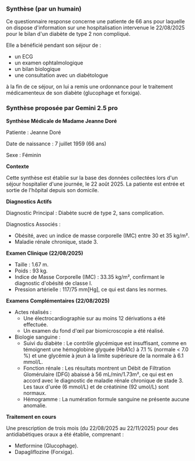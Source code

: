 ### Synthèse (par un humain)

Ce questionnaire response concerne une patiente de 66 ans pour laquelle on dispose d'information sur une hospitalisation intervenue le 22/08/2025 pour le bilan d'un diabète de type 2 non compliqué. 

Elle a bénéficié pendant son séjour de : 
- un ECG
- un examen ophtalmologique
- un bilan biologique
- une consultation avec un diabétologue

à la fin de ce séjour, on lui a remis une ordonnance pour le traitement médicamenteux de son diabète (glucophage et forxiga).


### Synthèse proposée par Gemini 2.5 pro

**Synthèse Médicale de Madame Jeanne Doré**

Patiente : Jeanne Doré

Date de naissance : 7 juillet 1959 (66 ans)

Sexe : Féminin

**Contexte**

Cette synthèse est établie sur la base des données collectées lors d'un séjour hospitalier d'une journée, le 22 août 2025. La patiente est entrée et sortie de l'hôpital depuis son domicile.

**Diagnostics Actifs**

Diagnostic Principal : Diabète sucré de type 2, sans complication.

Diagnostics Associés :
- Obésité, avec un indice de masse corporelle (IMC) entre 30 et 35 kg/m².
- Maladie rénale chronique, stade 3.

**Examen Clinique (22/08/2025)**

- Taille : 1.67 m.
- Poids : 93 kg.
- Indice de Masse Corporelle (IMC) : 33.35 kg/m², confirmant le diagnostic d'obésité de classe I.
- Pression artérielle : 117/75 mm[Hg], ce qui est dans les normes.

**Examens Complémentaires (22/08/2025)**

- Actes réalisés :
  - Une électrocardiographie sur au moins 12 dérivations a été effectuée.
  - Un examen du fond d'œil par biomicroscopie a été réalisé.
- Biologie sanguine :
  - Suivi du diabète : Le contrôle glycémique est insuffisant, comme en témoignent une hémoglobine glyquée (HbA1c) à 7.1 % (normale < 7.0 %) et une glycémie à jeun à la limite supérieure de la normale à 6.1 mmol/L.
  - Fonction rénale : Les résultats montrent un Débit de Filtration Glomérulaire (DFG) abaissé à 56 mL/min/1.73m², ce qui est en accord avec le diagnostic de maladie rénale chronique de stade 3. Les taux d'urée (6 mmol/L) et de créatinine (92 umol/L) sont normaux.
  - Hémogramme : La numération formule sanguine ne présente aucune anomalie.

**Traitement en cours**

Une prescription de trois mois (du 22/08/2025 au 22/11/2025) pour des antidiabétiques oraux a été établie, comprenant :
- Metformine (Glucophage).
- Dapagliflozine (Forxiga).